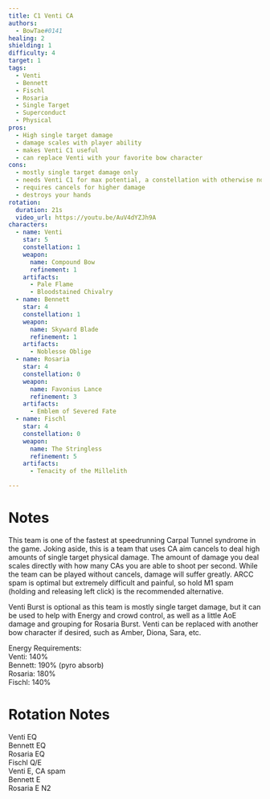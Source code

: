 ```yaml
---
title: C1 Venti CA
authors:
  - BowTae#0141
healing: 2
shielding: 1
difficulty: 4
target: 1
tags:
  - Venti
  - Bennett
  - Fischl
  - Rosaria
  - Single Target
  - Superconduct
  - Physical
pros:
  - High single target damage
  - damage scales with player ability
  - makes Venti C1 useful
  - can replace Venti with your favorite bow character
cons:
  - mostly single target damage only
  - needs Venti C1 for max potential, a constellation with otherwise nonexistent value
  - requires cancels for higher damage
  - destroys your hands
rotation:
  duration: 21s
  video_url: https://youtu.be/AuV4dYZJh9A
characters:
  - name: Venti
    star: 5
    constellation: 1
    weapon:
      name: Compound Bow
      refinement: 1
    artifacts:
      - Pale Flame
      - Bloodstained Chivalry
  - name: Bennett
    star: 4
    constellation: 1
    weapon:
      name: Skyward Blade
      refinement: 1
    artifacts:
      - Noblesse Oblige
  - name: Rosaria
    star: 4
    constellation: 0
    weapon:
      name: Favonius Lance
      refinement: 3
    artifacts:
      - Emblem of Severed Fate
  - name: Fischl
    star: 4
    constellation: 0
    weapon:
      name: The Stringless
      refinement: 5
    artifacts:
      - Tenacity of the Millelith

---
```


# **Notes**

This team is one of the fastest at speedrunning Carpal Tunnel syndrome in the game. Joking aside, this is a team that uses CA aim cancels to deal high amounts of single target physical damage. The amount of damage you deal scales directly with how many CAs you are able to shoot per second. While the team can be played without cancels, damage will suffer greatly. ARCC spam is optimal but extremely difficult and painful, so hold M1 spam (holding and releasing left click) is the recommended alternative.

Venti Burst is optional as this team is mostly single target damage, but it can be used to help with Energy and crowd control, as well as a little AoE damage and grouping for Rosaria Burst.
Venti can be replaced with another bow character if desired, such as Amber, Diona, Sara, etc.  

  
Energy Requirements:  
Venti: 140%  
Bennett: 190% (pyro absorb)  
Rosaria: 180%  
Fischl: 140%  

# **Rotation Notes**  

Venti EQ  
Bennett EQ  
Rosaria EQ  
Fischl Q/E  
Venti E, CA spam  
Bennett E  
Rosaria E N2  